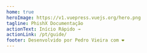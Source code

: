 ```yaml
---
home: true
heroImage: https://v1.vuepress.vuejs.org/hero.png
tagline: PhishX Documentação
actionText: Início Rápido →
actionLink: /pt/guide/
footer: Desenvolvido por Pedro Vieira com ❤️
---
```

